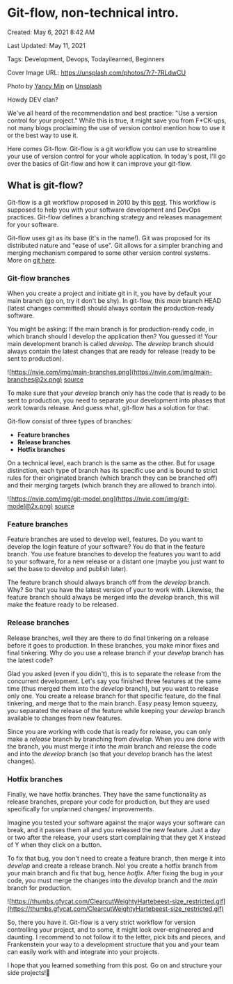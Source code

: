 # Git-flow, non-technical intro.

Created: May 6, 2021 8:42 AM

Last Updated: May 11, 2021

Tags: Development, Devops, Todayilearned, Beginners

Cover Image URL: https://unsplash.com/photos/7r7-7RLdwCU

Photo by <a href="https://unsplash.com/@yancymin?utm_source=unsplash&utm_medium=referral&utm_content=creditCopyText">Yancy Min</a> on <a href="https://unsplash.com/s/photos/github?utm_source=unsplash&utm_medium=referral&utm_content=creditCopyText">Unsplash</a>

Howdy DEV clan? 

We've all heard of the recommendation and best practice: "Use a version control for your project." While this is true, it might save you from F*CK-ups, not many blogs proclaiming the use of version control mention how to use it or the best way to use it.

Here comes Git-flow. Git-flow is a git workflow you can use to streamline your use of version control for your whole application. In today's post, I'll go over the basics of Git-flow and how it can improve your git-flow.

## What is git-flow?

Git-flow is a git workflow proposed in 2010 by this [post](https://nvie.com/posts/a-successful-git-branching-model/). This workflow is supposed to help you with your software development and DevOps practices. Git-flow defines a branching strategy and releases management for your software.

Git-flow uses git as its base (it's in the name!). Git was proposed for its distributed nature and "ease of use". Git allows for a simpler branching and merging mechanism compared to some other version control systems. More on [git here](https://git-scm.com/about).

### Git-flow branches

When you create a project and initiate git in it, you have by default your main branch (go on, try it don't be shy). In git-flow, this *main* branch HEAD (latest changes committed) should always contain the production-ready software.

You might be asking: If the main branch is for production-ready code, in which branch should I develop the application then? You guessed it! Your main development branch is called *develop*. The *develop* branch should always contain the latest changes that are ready for release (ready to be sent to production).

![https://nvie.com/img/main-branches.png](https://nvie.com/img/main-branches@2x.png)
[source](https://nvie.com/posts/a-successful-git-branching-model/)

To make sure that your *develop* branch only has the code that is ready to be sent to production, you need to separate your development into phases that work towards release. And guess what, git-flow has a solution for that.

Git-flow consist of three types of branches:

- **Feature branches**
- **Release branches**
- **Hotfix branches**

On a technical level, each branch is the same as the other. But for usage distinction, each type of branch has its specific use and is bound to strict rules for their originated branch (which branch they can be branched off) and their merging targets (which branch they are allowed to branch into).

![https://nvie.com/img/git-model.png](https://nvie.com/img/git-model@2x.png)
[source](https://nvie.com/posts/a-successful-git-branching-model/)

### Feature branches

Feature branches are used to develop well, features. Do you want to develop the login feature of your software? You do that in the feature branch. You use feature branches to develop the features you want to add to your software, for a new release or a distant one (maybe you just want to set the base to develop and publish later). 

The feature branch should always branch off from the *develop* branch. Why? So that you have the latest version of your to work with. Likewise, the feature branch should always be merged into the *develop* branch, this will make the feature ready to be released.

### Release branches

Release branches, well they are there to do final tinkering on a release before it goes to production. In these branches, you make minor fixes and final tinkering. Why do you use a release branch if your *develop* branch has the latest code?

Glad you asked (even if you didn't), this is to separate the release from the concurrent development. Let's say you finished three features at the same time (thus merged them into the *develop* branch), but you want to release only one. You create a release branch for that specific feature, do the final tinkering, and merge that to the main branch. Easy peasy lemon squeezy, you separated the release of the feature while keeping your *develop* branch available to changes from new features.

Since you are working with code that is ready for release, you can only make a *release* branch by branching from *develop*. When you are done with the branch, you must merge it into the *main* branch and release the code and into the *develop* branch (so that your develop branch has the latest changes).

### Hotfix branches

Finally, we have hotfix branches. They have the same functionality as release branches, prepare your code for production, but they are used specifically for unplanned changes/ improvements. 

Imagine you tested your software against the major ways your software can break, and it passes them all and you released the new feature. Just a day or two after the release, your users start complaining that they get X instead of Y when they click on a button. 

To fix that bug, you don't need to create a feature branch, then merge it into *develop* and create a release branch. No! you create a hotfix branch from your main branch and fix that bug, hence *hotfix*. After fixing the bug in your code, you must merge the changes into the *develop* branch and the *main* branch for production.

![https://thumbs.gfycat.com/ClearcutWeightyHartebeest-size_restricted.gif](https://thumbs.gfycat.com/ClearcutWeightyHartebeest-size_restricted.gif)

So, there you have it. Git-flow is a very strict workflow for version controlling your project, and to some, it might look over-engineered and daunting. I recommend to not follow it to the letter, pick bits and pieces, and Frankenstein your way to a development structure that you and your team can easily work with and integrate into your projects.

I hope that you learned something from this post. Go on and structure your side projects!🤟